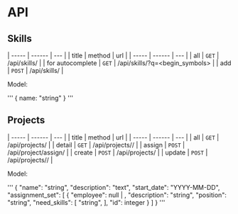 # API

## Skills

| ----- | ------ | --- |
| title | method | url |
| ----- | ------ | --- |
| all | `GET` | /api/skills/ |
| for autocomplete | `GET` | /api/skills/?q=<begin_symbols> |
| add | `POST` | /api/skills/ |


Model:

'''
{
    name: "string"
}
'''


## Projects

| ----- | ------ | --- |
| title | method | url |
| ----- | ------ | --- |
| all | `GET` | /api/projects/ |
| detail | `GET` | /api/projects/<id>/ |
| assign | `POST` | /api/project/assign/ |
| create | `POST` | /api/projects/ |
| update | `POST` | /api/projects/<id>/ |

Model:

'''
{
    "name": "string",
    "description": "text",
    "start_date": "YYYY-MM-DD",
    "assignment_set": [
        {
            "employee": null | <Employee>,
            "description": "string",
            "position": "string",
            "need_skills": [
                "string",
            ],
            "id": integer
        }
    ]
}
'''